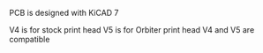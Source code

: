 PCB is designed with KiCAD 7

V4 is for stock print head
V5 is for Orbiter print head
V4 and V5 are compatible

